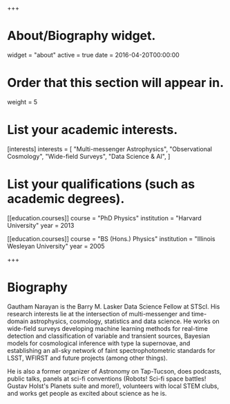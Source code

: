 +++
# About/Biography widget.
widget = "about"
active = true
date = 2016-04-20T00:00:00


# Order that this section will appear in.
weight = 5

# List your academic interests.
[interests]
  interests = [
    "Multi-messenger Astrophysics",
    "Observational Cosmology",
    "Wide-field Surveys",
    "Data Science & AI",
  ]

# List your qualifications (such as academic degrees).
[[education.courses]]
  course = "PhD Physics"
  institution = "Harvard University"
  year = 2013

[[education.courses]]
  course = "BS (Hons.) Physics"
  institution = "Illinois Wesleyan University"
  year = 2005
 
+++

# Biography

Gautham Narayan is the Barry M. Lasker Data Science Fellow at STScI. His research interests lie at the intersection of multi-messenger and time-domain astrophysics, cosmology, statistics and data science. He works on wide-field surveys developing machine learning methods for real-time detection and classification of variable and transient sources, Bayesian models for cosmological inference with type Ia supernovae, and establishing an all-sky network of faint spectrophotometric standards for LSST, WFIRST and future projects (among other things).

He is also a former organizer of Astronomy on Tap-Tucson, does podcasts, public talks, panels at sci-fi conventions (Robots! Sci-fi space battles! Gustav Holst's Planets suite and more!), volunteers with local STEM clubs, and works get people as excited about science as he is. 


